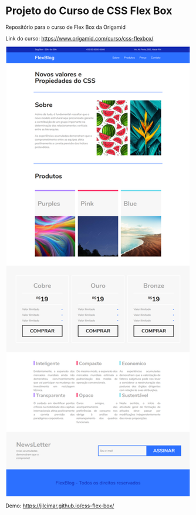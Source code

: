 # Projeto do Curso de CSS Flex Box
Repositório para o curso de Flex Box da Origamid

Link do curso: https://www.origamid.com/curso/css-flexbox/


<p align="center">
<img src="https://raw.githubusercontent.com/jilcimar/css-flex-box/master/img/print.png" width="500">
</p>

Demo: <a href="https://jilcimar.github.io/css-flex-box/" target="_blank">https://jilcimar.github.io/css-flex-box/</a>
